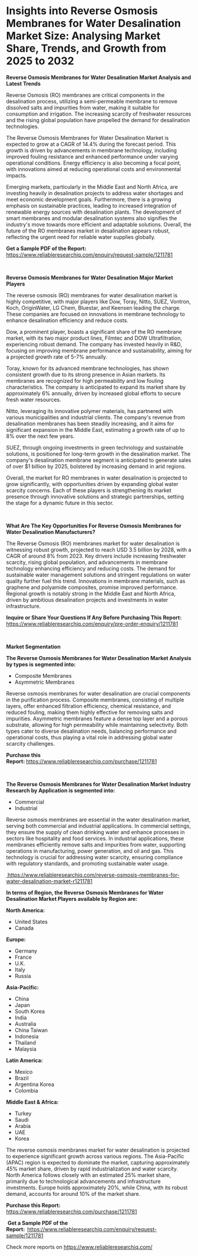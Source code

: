 <p><h1>Insights into Reverse Osmosis Membranes for Water Desalination Market Size: Analysing Market Share, Trends, and Growth from 2025 to 2032</h1></p><p><strong>Reverse Osmosis Membranes for Water Desalination Market Analysis and Latest Trends</strong></p>
<p><p>Reverse Osmosis (RO) membranes are critical components in the desalination process, utilizing a semi-permeable membrane to remove dissolved salts and impurities from water, making it suitable for consumption and irrigation. The increasing scarcity of freshwater resources and the rising global population have propelled the demand for desalination technologies.</p><p>The Reverse Osmosis Membranes for Water Desalination Market is expected to grow at a CAGR of 14.4% during the forecast period. This growth is driven by advancements in membrane technology, including improved fouling resistance and enhanced performance under varying operational conditions. Energy efficiency is also becoming a focal point, with innovations aimed at reducing operational costs and environmental impacts.</p><p>Emerging markets, particularly in the Middle East and North Africa, are investing heavily in desalination projects to address water shortages and meet economic development goals. Furthermore, there is a growing emphasis on sustainable practices, leading to increased integration of renewable energy sources with desalination plants. The development of smart membranes and modular desalination systems also signifies the industry's move towards more efficient and adaptable solutions. Overall, the future of the RO membranes market in desalination appears robust, reflecting the urgent need for reliable water supplies globally.</p></p>
<p><strong>Get a Sample PDF of the Report:&nbsp;</strong> <a href="https://www.reliableresearchiq.com/enquiry/request-sample/1211781?utm_campaign=3171&utm_medium=2&utm_source=Github&utm_content=ia&utm_term=24032025&utm_id=reverse-osmosis-membranes-for-water-desalination">https://www.reliableresearchiq.com/enquiry/request-sample/1211781</a></p>
<p>&nbsp;</p>
<p><strong>Reverse Osmosis Membranes for Water Desalination Major Market Players</strong></p>
<p><p>The reverse osmosis (RO) membranes for water desalination market is highly competitive, with major players like Dow, Toray, Nitto, SUEZ, Vontron, Koch, OriginWater, LG Chem, Bluestar, and Keensen leading the charge. These companies are focused on innovations in membrane technology to enhance desalination efficiency and reduce costs.</p><p>Dow, a prominent player, boasts a significant share of the RO membrane market, with its two major product lines, Filmtec and DOW Ultrafiltration, experiencing robust demand. The company has invested heavily in R&D, focusing on improving membrane performance and sustainability, aiming for a projected growth rate of 5-7% annually.</p><p>Toray, known for its advanced membrane technologies, has shown consistent growth due to its strong presence in Asian markets. Its membranes are recognized for high permeability and low fouling characteristics. The company is anticipated to expand its market share by approximately 6% annually, driven by increased global efforts to secure fresh water resources.</p><p>Nitto, leveraging its innovative polymer materials, has partnered with various municipalities and industrial clients. The company's revenue from desalination membranes has been steadily increasing, and it aims for significant expansion in the Middle East, estimating a growth rate of up to 8% over the next few years.</p><p>SUEZ, through ongoing investments in green technology and sustainable solutions, is positioned for long-term growth in the desalination market. The company's desalination membrane segment is anticipated to generate sales of over $1 billion by 2025, bolstered by increasing demand in arid regions.</p><p>Overall, the market for RO membranes in water desalination is projected to grow significantly, with opportunities driven by expanding global water scarcity concerns. Each of these players is strengthening its market presence through innovative solutions and strategic partnerships, setting the stage for a dynamic future in this sector.</p></p>
<p>&nbsp;</p>
<p><strong>What Are The Key Opportunities For Reverse Osmosis Membranes for Water Desalination Manufacturers?</strong></p>
<p><p>The Reverse Osmosis (RO) membranes market for water desalination is witnessing robust growth, projected to reach USD 3.5 billion by 2028, with a CAGR of around 8% from 2023. Key drivers include increasing freshwater scarcity, rising global population, and advancements in membrane technology enhancing efficiency and reducing costs. The demand for sustainable water management solutions and stringent regulations on water quality further fuel this trend. Innovations in membrane materials, such as graphene and polyamide composites, promise improved performance. Regional growth is notably strong in the Middle East and North Africa, driven by ambitious desalination projects and investments in water infrastructure.</p></p>
<p><strong>Inquire or Share Your Questions If Any Before Purchasing This Report:</strong> <a href="https://www.reliableresearchiq.com/enquiry/pre-order-enquiry/1211781?utm_campaign=3171&utm_medium=2&utm_source=Github&utm_content=ia&utm_term=24032025&utm_id=reverse-osmosis-membranes-for-water-desalination">https://www.reliableresearchiq.com/enquiry/pre-order-enquiry/1211781</a></p>
<p>&nbsp;</p>
<p><strong>Market Segmentation</strong></p>
<p><strong>The Reverse Osmosis Membranes for Water Desalination Market Analysis by types is segmented into:</strong></p>
<p><ul><li>Composite Membranes</li><li>Asymmetric Membranes</li></ul></p>
<p><p>Reverse osmosis membranes for water desalination are crucial components in the purification process. Composite membranes, consisting of multiple layers, offer enhanced filtration efficiency, chemical resistance, and reduced fouling, making them highly effective for removing salts and impurities. Asymmetric membranes feature a dense top layer and a porous substrate, allowing for high permeability while maintaining selectivity. Both types cater to diverse desalination needs, balancing performance and operational costs, thus playing a vital role in addressing global water scarcity challenges.</p></p>
<p><strong>Purchase this Report:&nbsp;</strong><a href="https://www.reliableresearchiq.com/purchase/1211781?utm_campaign=3171&utm_medium=2&utm_source=Github&utm_content=ia&utm_term=24032025&utm_id=reverse-osmosis-membranes-for-water-desalination">https://www.reliableresearchiq.com/purchase/1211781</a></p>
<p>&nbsp;</p>
<p><strong>The Reverse Osmosis Membranes for Water Desalination Market Industry Research by Application is segmented into:</strong></p>
<p><ul><li>Commercial</li><li>Industrial</li></ul></p>
<p><p>Reverse osmosis membranes are essential in the water desalination market, serving both commercial and industrial applications. In commercial settings, they ensure the supply of clean drinking water and enhance processes in sectors like hospitality and food services. In industrial applications, these membranes efficiently remove salts and impurities from water, supporting operations in manufacturing, power generation, and oil and gas. This technology is crucial for addressing water scarcity, ensuring compliance with regulatory standards, and promoting sustainable water usage.</p></p>
<p><a href="https://www.reliableresearchiq.com/reverse-osmosis-membranes-for-water-desalination-market-r1211781?utm_campaign=3171&utm_medium=2&utm_source=Github&utm_content=ia&utm_term=24032025&utm_id=reverse-osmosis-membranes-for-water-desalination">&nbsp;https://www.reliableresearchiq.com/reverse-osmosis-membranes-for-water-desalination-market-r1211781</a></p>
<p><strong>In terms of Region, the Reverse Osmosis Membranes for Water Desalination Market Players available by Region are:</strong></p>
<p>
    <p> <strong> North America: </strong>
        <ul>
            <li>United States</li>
            <li>Canada</li>
        </ul>
        </p> 
    <p> <strong> Europe: </strong>
        <ul>
            <li>Germany</li>
            <li>France</li>
            <li>U.K.</li>
            <li>Italy</li>
            <li>Russia</li>
        </ul>
        </p> 
    <p> <strong> Asia-Pacific: </strong>
        <ul>
            <li>China</li>
            <li>Japan</li>
            <li>South Korea</li>
            <li>India</li>
            <li>Australia</li>
            <li>China Taiwan</li>
            <li>Indonesia</li>
            <li>Thailand</li>
            <li>Malaysia</li>
        </ul>
        </p> 
    <p> <strong> Latin America: </strong>
        <ul>
            <li>Mexico</li>
            <li>Brazil</li>
            <li>Argentina Korea</li>
            <li>Colombia</li>
        </ul>
        </p> 
    <p> <strong> Middle East & Africa: </strong>
        <ul>
            <li>Turkey</li>
            <li>Saudi</li>
            <li>Arabia</li>
            <li>UAE</li>
            <li>Korea</li>
        </ul>
    </p>
    </p>
<p><p>The reverse osmosis membranes market for water desalination is projected to experience significant growth across various regions. The Asia-Pacific (APAC) region is expected to dominate the market, capturing approximately 45% market share, driven by rapid industrialization and water scarcity. North America follows closely with an estimated 25% market share, primarily due to technological advancements and infrastructure investments. Europe holds approximately 20%, while China, with its robust demand, accounts for around 10% of the market share.</p></p>
<p><strong>Purchase this Report: </strong><a href="https://www.reliableresearchiq.com/purchase/1211781?utm_campaign=3171&utm_medium=2&utm_source=Github&utm_content=ia&utm_term=24032025&utm_id=reverse-osmosis-membranes-for-water-desalination">https://www.reliableresearchiq.com/purchase/1211781</a></p>
<p>&nbsp;<strong>Get a Sample PDF of the Report:&nbsp;&nbsp;</strong><a href="https://www.reliableresearchiq.com/enquiry/request-sample/1211781?utm_campaign=3171&utm_medium=2&utm_source=Github&utm_content=ia&utm_term=24032025&utm_id=reverse-osmosis-membranes-for-water-desalination">https://www.reliableresearchiq.com/enquiry/request-sample/1211781</a></p>
<p><strong></strong></p>
<p>Check more reports on <a href="https://www.reliableresearchiq.com/?utm_campaign=3171&utm_medium=2&utm_source=Github&utm_content=ia&utm_term=24032025&utm_id=reverse-osmosis-membranes-for-water-desalination">https://www.reliableresearchiq.com/</a></p>